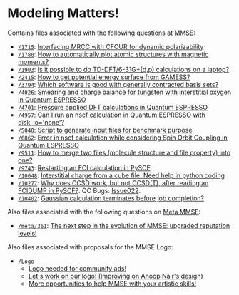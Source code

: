 # Modeling Matters!

Contains files associated with the following questions at [MMSE](https://mattermodeling.stackexchange.com/):

 - [`/1715`](https://github.com/HPQC-LABS/Modeling_Matters/tree/master/1715): [Interfacing MRCC with CFOUR for dynamic polarizability](https://mattermodeling.stackexchange.com/q/1715/5)
 - [`/1780`](https://github.com/HPQC-LABS/Modeling_Matters/tree/master/1780): [How to automatically plot atomic structures with magnetic moments?](https://mattermodeling.stackexchange.com/q/1780/5)
 - [`/1903`](https://github.com/HPQC-LABS/Modeling_Matters/tree/master/1903): [Is it possible to do TD-DFT/6-31G+(d,p) calculations on a laptop?](https://mattermodeling.stackexchange.com/q/1903/5)
 - [`/2415`](https://github.com/HPQC-LABS/Modeling_Matters/tree/master/2415): [How to get potential energy surface from GAMESS?](https://mattermodeling.stackexchange.com/q/2415/5)
 - [`/3794`](https://github.com/HPQC-LABS/Modeling_Matters/tree/master/3794): [Which software is good with generally contracted basis sets?](https://mattermodeling.stackexchange.com/q/3794/5)
 - [`/4026`](https://github.com/HPQC-LABS/Modeling_Matters/tree/master/4026): [Smearing and charge balance for tungsten with interstitial oxygen in Quantum ESPRESSO](https://mattermodeling.stackexchange.com/q/4026/5)
 - [`/4701`](https://github.com/HPQC-LABS/Modeling_Matters/tree/master/4701): [Pressure applied DFT calculations in Quantum ESPRESSO](https://mattermodeling.stackexchange.com/q/4701/5)
 - [`/4957`](https://github.com/HPQC-LABS/Modeling_Matters/tree/master/4957): [Can I run an nscf calculation in Quantum ESPRESSO with disk_io='none'?](https://mattermodeling.stackexchange.com/q/4957/5)
 - [`/5040`](https://github.com/HPQC-LABS/Modeling_Matters/tree/master/5040): [Script to generate input files for benchmark purpose](https://mattermodeling.stackexchange.com/q/5040/5)
 - [`/6862`](https://github.com/HPQC-LABS/Modeling_Matters/tree/master/6862): [Error in nscf calculation while considering Spin Orbit Coupling in Quantum ESPRESSO](https://mattermodeling.stackexchange.com/q/6862/5)
 - [`/9511`](https://github.com/HPQC-LABS/Modeling_Matters/tree/master/9511): [How to merge two files (molecule structure and file property) into one?](https://mattermodeling.stackexchange.com/q/9511/5)
 - [`/9743`](https://github.com/HPQC-LABS/Modeling_Matters/tree/master/9743): [Restarting an FCI calculation in PySCF](https://mattermodeling.stackexchange.com/q/9743/5) 
 - [`/10048`](https://github.com/HPQC-LABS/Modeling_Matters/tree/master/10048): [Interstitial charge from a cube file: Need help in python coding](https://mattermodeling.stackexchange.com/q/10048/5)
 - [`/10277`](https://github.com/HPQC-LABS/Modeling_Matters/tree/master/10277): [Why does CCSD work, but not CCSD(T), after reading an FCIDUMP in PySCF?](https://mattermodeling.stackexchange.com/q/10277/5). QC Bugs: [Issue022](https://github.com/HPQC-LABS/QCBugs/tree/master/Issue022).
 - [`/10402`](https://github.com/HPQC-LABS/Modeling_Matters/tree/master/10402): [Gaussian calculation terminates before job completion?](https://mattermodeling.stackexchange.com/q/10402/5)

Also files associated with the following questions on [Meta MMSE](https://mattermodeling.meta.stackexchange.com/):

 - [`/meta/361`](https://github.com/HPQC-LABS/Modeling_Matters/tree/master/meta/361): [The next step in the evolution of MMSE: upgraded reputation levels!](https://mattermodeling.meta.stackexchange.com/q/361/5)
 
 Also files associated with proposals for the MMSE Logo:
 
 - [`/Logo`](https://github.com/HPQC-LABS/Modeling_Matters/tree/master/Logo) 
   - [Logo needed for community ads!](https://mattermodeling.meta.stackexchange.com/q/122/5)
   - [Let's work on our logo! (Improving on Anoop Nair's design)](https://mattermodeling.meta.stackexchange.com/q/254/5)
   - [More opportunities to help MMSE with your artistic skills!](https://mattermodeling.meta.stackexchange.com/q/264/5)
